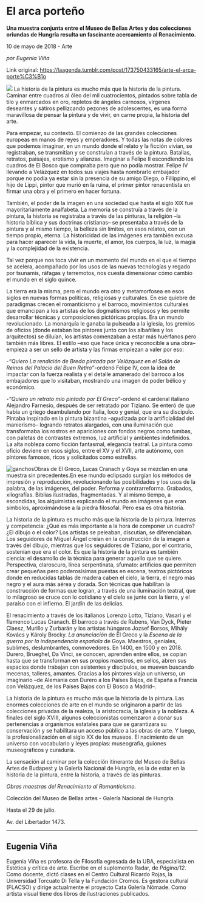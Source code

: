 # El arca porteño

**Una muestra conjunta entre el Museo de Bellas Artes y dos colecciones oriundas de Hungría resulta un fascinante acercamiento al Renacimiento.**

10 de mayo de 2018 - Arte

_por Eugenia Viña_

Link original: https://laagenda.tumblr.com/post/173750433165/arte-el-arca-porte%C3%B1o

![](https://64.media.tumblr.com/cb12bb4a3377c9a5794bcb5564e772b5/tumblr_inline_p8iq22D7Ih1t6q87u_500.jpg)
La historia de la pintura es mucho más que la historia de la pintura. Caminar entre cuadros al óleo del mil cuatrocientos, pintados sobre tabla de tilo y enmarcados en oro, repletos de ángeles carnosos, vírgenes deseantes y sátiros pellizcando pezones de adolescentes, es una forma maravillosa de pensar la pintura y de vivir, en carne propia, la historia del arte. 

Para empezar, su contexto. El comienzo de las grandes colecciones europeas en manos de reyes y emperadores. Y todas las notas de colores que podemos imaginar, en un mundo donde el relato y la ficción vivían, se registraban, se transmitían y se construían a través de la pintura. Batallas, retratos, paisajes, erotismo y alianzas. Imaginar a Felipe II escondiendo los cuadros de El Bosco que compraba pero que no podía mostrar. Felipe IV llevando a Velázquez en todos sus viajes hasta nombrarlo embajador porque no podía ya estar sin la presencia de su amigo Diego, o Fillippino, el hijo de Lippi, pintor que murió en la ruina, el primer pintor renacentista en firmar una obra y el primero en hacer fortuna. 

También, el poder de la imagen en una sociedad que hasta el siglo XIX fue mayoritariamente analfabeta. La memoria se construía a través de la pintura, la historia se registraba a través de las pinturas, la religión –la historia bíblica y sus doctrinas cristianas– se presentaba a través de la pintura y al mismo tiempo, la belleza sin límites, en esos relatos, con un tiempo propio, eterna. La historicidad de las imágenes era también excusa para hacer aparecer la vida, la muerte, el amor, los cuerpos, la luz, la magia y la complejidad de la existencia. 

Tal vez porque nos toca vivir en un momento del mundo en el que el tiempo se acelera, acompañado por los usos de las nuevas tecnologías y regado por tsunamis, ráfagas y terremotos, nos cuesta dimensionar cómo cambio el mundo en el siglo quince. 

La tierra era la misma, pero el mundo era otro y metamorfosea en esos siglos en nuevas formas políticas, religiosas y culturales. En ese quiebre de paradigmas crecen el romanticismo y el barroco, movimientos culturales que emancipan a los artistas de los dogmatismos religiosos y les permite desarrollar técnicas y composiciones pictóricas propias. Era un mundo revolucionado. La monarquía le ganaba la pulseada a la iglesia, los gremios de oficios (donde estaban los pintores junto con los albañiles y los arquitectos) se diluían, los artistas comenzaban a estar más huérfanos pero también más libres. El estilo –eso que hace única y reconocible a una obra– empieza a ser un sello de artista y las firmas empiezan a valer por eso: 

-*“Quiero La rendición de Breda pintada por Velázquez en el Salón de Reinos del Palacio del Buen Retiro”*-ordenó Felipe IV, con la idea de impactar con la fuerza realista y el detalle amanerado del barroco a los embajadores que lo visitaban, mostrando una imagen de poder bélico y económico. 

-*“Quiero un retrato mío pintado por El Greco”*-ordenó el cardenal italiano Alejandro Farnesio, después de ser retratado por Tiziano. Se enteró de que había un griego deambulando por Italia, loco y genial, que era su discípulo. Pintaba inspirado en la pintura bizantina –agudizada por la artificialidad del manierismo– logrando retratos alargados, con una iluminación que transformaba los rostros en apariciones con fondos negros como tumbas, con paletas de contrastes extremos, luz artificial y ambientes indefinidos. La alta nobleza como ficción fantasmal, elegancia teatral. La pintura como oficio deviene en esos siglos, entre el XV y el XVII, arte autónomo, con pintores famosos, ricos y solicitados como estrellas. 

![ganchos](https://64.media.tumblr.com/c505bc2b4e20b52944434c3e0d41cf8e/tumblr_inline_p8iq23m05c1t6q87u_500.jpg)Obras de El Greco, Lucas Cranach y Goya se mezclan en una muestra sin precedentes.En ese mundo eclipsado surgían los métodos de impresión y reproducción, revolucionando las posibilidades y los usos de la palabra, de las imágenes, del poder. Reforma y contrarreforma. Grabados, xilografías. Biblias ilustradas, fragmentadas. Y al mismo tiempo, a escondidas, los alquimistas explicando el mundo en imágenes que eran símbolos, aproximándose a la piedra filosofal. Pero esa es otra historia. 

La historia de la pintura es mucho más que la historia de la pintura. Internas y competencia: ¿Qué es más importante a la hora de componer un cuadro? ¿El dibujo o el color? Los artistas se peleaban, discutían, se diferenciaban. Los seguidores de Miguel Ángel creían en la construcción de la imagen a través del dibujo, mientras que los seguidores de Tiziano, por el contrario, sostenían que era el color. Es que la historia de la pintura es también ciencia: el desarrollo de la técnica para generar aquello que se quiere. Perspectiva, claroscuro, línea serpentinata, sfumato: artificios que permiten crear pequeñas pero poderosísimas puestas en escena, teatros pictóricos donde en reducidas tablas de madera caben el cielo, la tierra, el negro más negro y el aura más aérea y dorada. Son técnicas que habilitan la construcción de formas que logran, a través de una iluminación teatral, que lo milagroso se cruce con lo cotidiano y el cielo se junte con la tierra, y el paraíso con el infierno. El jardín de las delicias. 

El renacimiento a través de los italianos Lorenzo Lotto, Tiziano, Vasari y el flamenco Lucas Cranach. El barroco a través de Rubens, Van Dyck, Pieter Claesz, Murillo y Zurbarán y los artistas húngaros Jozsef Borsos, Mihály Kovács y Károly Brocky. *La anunciación* de El Greco y la *Escena de la guerra por la independencia española* de Goya. Maestros, geniales, sublimes, deslumbrantes, conmovedores. En 1400, en 1500 y en 2018. Durero, Brueghel, Da Vinci, se conocen, aprenden entre ellos, se copian hasta que se transforman en sus propios maestros, en sellos, abren sus espacios donde trabajan con asistentes y discípulos, se mueven buscando mecenas, talleres, amantes. Gracias a los pintores viaja un universo, un imaginario –de Alemania con Durero a los Países Bajos, de España a Francia con Velázquez, de los Países Bajos con El Bosco a Madrid–.

La historia de la pintura es mucho más que la historia de la pintura. Las enormes colecciones de arte en el mundo se originaron a partir de las colecciones privadas de la realeza, la aristocracia, la iglesia y la nobleza. A finales del siglo XVIII, algunos coleccionistas comenzaron a donar sus pertenencias a organismos estatales para que se garantizara su conservación y se habilitara un acceso público a las obras de arte. Y luego, la profesionalización en el siglo XX de los museos. El nacimiento de un universo con vocabulario y leyes propias: museografía, guiones museográficos y curaduría. 

La sensación al caminar por la colección itinerante del Museo de Bellas Artes de Budapest y la Galería Nacional de Hungría, es la de estar en la historia de la pintura, entre la historia, a través de las pinturas. 

  
*Obras maestras del Renacimiento al Romanticismo.*  

Colección del Museo de Bellas artes - Galería Nacional de Hungría.   

Hasta el 29 de julio.  

Av. del Libertador 1473.

  




---

 Eugenia Viña
-------------

 Eugenia Viña es profesora de Filosofía egresada de la UBA, especialista en Estética y crítica de arte. Escribe en el suplemento Radar, de *Página/12*. Como docente, dictó clases en el Centro Cultural Ricardo Rojas, la Universidad Torcuato Di Tella y la Fundación Cromos. Es gestora cultural (FLACSO) y dirige actualmente el proyecto Cata Galería Nómade. Como artista visual tiene dos libros de ilustraciones publicados. 

